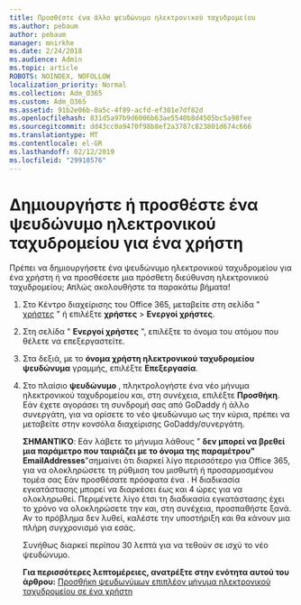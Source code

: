 ```yaml
---
title: Προσθέστε ένα άλλο ψευδώνυμο ηλεκτρονικού ταχυδρομείου
ms.author: pebaum
author: pebaum
manager: mnirkhe
ms.date: 2/24/2018
ms.audience: Admin
ms.topic: article
ROBOTS: NOINDEX, NOFOLLOW
localization_priority: Normal
ms.collection: Adm_O365
ms.custom: Adm_O365
ms.assetid: 91b2e06b-0a5c-4f89-acfd-ef301e7df82d
ms.openlocfilehash: 831d5a97b9d6006b63ae5540b8d4505bc5a98fee
ms.sourcegitcommit: dd43cc0a9470f98b8ef2a3787c823801d674c666
ms.translationtype: MT
ms.contentlocale: el-GR
ms.lasthandoff: 02/12/2019
ms.locfileid: "29918576"
---
```

# <a name="create-or-add-an-email-alias-for-a-user"></a>Δημιουργήστε ή προσθέστε ένα ψευδώνυμο ηλεκτρονικού ταχυδρομείου για ένα χρήστη

Πρέπει να δημιουργήσετε ένα ψευδώνυμο ηλεκτρονικού ταχυδρομείου για ένα χρήστη ή να προσθέσετε μια πρόσθετη διεύθυνση ηλεκτρονικού ταχυδρομείου; Απλώς ακολουθήστε τα παρακάτω βήματα!
  
1. Στο Κέντρο διαχείρισης του Office 365, μεταβείτε στη σελίδα " [χρήστες](https://go.microsoft.com/fwlink/p/?linkid=834822) " ή επιλέξτε **χρήστες** \> **Ενεργοί χρήστες**.
    
2. Στη σελίδα " **Ενεργοί χρήστες** ", επιλέξτε το όνομα του ατόμου που θέλετε να επεξεργαστείτε. 
    
3. Στα δεξιά, με το **όνομα χρήστη ηλεκτρονικού ταχυδρομείου ψευδώνυμα** γραμμής, επιλέξτε **Επεξεργασία**.
    
4. Στο πλαίσιο **ψευδώνυμο** , πληκτρολογήστε ένα νέο μήνυμα ηλεκτρονικού ταχυδρομείου και, στη συνέχεια, επιλέξτε **Προσθήκη**. Εάν έχετε αγοράσει τη συνδρομή σας από GoDaddy ή άλλο συνεργάτη, για να ορίσετε το νέο ψευδώνυμο ως την κύρια, πρέπει να μεταβείτε στην κονσόλα διαχείρισης GoDaddy/συνεργάτη. 
    
    **ΣΗΜΑΝΤΙΚΌ**: Εάν λάβετε το μήνυμα λάθους " **δεν μπορεί να βρεθεί μια παράμετρο που ταιριάζει με το όνομα της παραμέτρου" EmailAddresses**"σημαίνει ότι διαρκεί λίγο περισσότερο για Office 365, για να ολοκληρώσετε τη ρύθμιση του μισθωτή ή προσαρμοσμένου τομέα σας Εάν προσθέσατε πρόσφατα ένα . Η διαδικασία εγκατάστασης μπορεί να διαρκέσει έως και 4 ώρες για να ολοκληρωθεί. Περιμένετε λίγο έτσι τη διαδικασία εγκατάστασης έχει το χρόνο να ολοκληρώσετε την και, στη συνέχεια, προσπαθήστε ξανά. Αν το πρόβλημα δεν λυθεί, καλέστε την υποστήριξη και θα κάνουν μια πλήρη συγχρονισμό για εσάς.
    
    Συνήθως διαρκεί περίπου 30 λεπτά για να τεθούν σε ισχύ το νέο ψευδώνυμο.
    
    **Για περισσότερες λεπτομέρειες, ανατρέξτε στην ενότητα αυτού του άρθρου:** [Προσθήκη ψευδωνύμων επιπλέον μήνυμα ηλεκτρονικού ταχυδρομείου σε ένα χρήστη](https://support.office.com/article/Add-additional-email-aliases-to-a-user-0b0bd900-68b1-4bf5-808b-5d240a7739f4.aspx)
    

